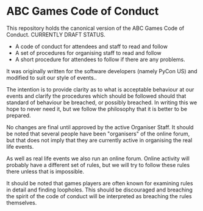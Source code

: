 ABC Games Code of Conduct
=======================

This repository holds the canonical version of the ABC Games Code of Conduct. CURRENTLY DRAFT STATUS. 

 - A code of conduct for attendees and staff to read and follow
 - A set of procedures for organising staff to read and follow
 - A short procedure for attendees to follow if there are any problems.

It was originally written for the software developers (namely PyCon US) and modified to suit our style of events..


The intention is to provide clarity as to what is acceptable behaviour at our events and clarify the procedures which should be followed should that standard of behaviour be breached, or possibly breached. In writing this we hope to never need it, but we follow the philosophy that it is better to be prepared.

No changes are final until approved by the active Organiser Staff. It should be noted that several people have been "organisers" of the online forum, but that does not imply that they are currently active in organising the real life events.

As well as real life events we also run an online forum. Online activity will probably have a different set of rules, but we will try to follow these rules there unless that is impossible. 

It should be noted that games players are often known for examining rules in detail and finding loopholes. This should be discouraged and breaching the spirit of the code of conduct will be interpreted as breaching the rules themselves. 

 

<!--stackedit_data:
eyJoaXN0b3J5IjpbLTExMDIzNDM4OV19
-->
